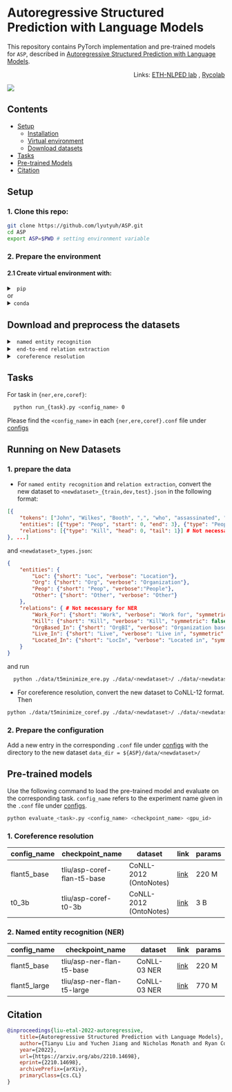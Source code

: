# Autoregressive Structured Prediction with Language Models
This repository contains PyTorch implementation and pre-trained models for ``ASP``, described in [Autoregressive Structured Prediction with Language Models](https://arxiv.org/pdf/2210.14698.pdf).

<p align="right" width="100%"> Links: <a href="https://github.com/eth-nlped">ETH-NLPED lab</a> , <a href="https://github.com/rycolab">Rycolab</a>  </p>

![](./figs/illustration.gif)

## Contents
* [Setup](#Setup)
  * [Installation](#clone-this-repo)
  * [Virtual environment](#Prepare-the-environment)
  * [Download datasets](#Download-and-preprocess-the-datasets)
* [Tasks](#Tasks)
* [Pre-trained Models](#Pre-trained-Models)
* [Citation](#Citation)


## Setup

### 1. Clone this repo:
```bash
git clone https://github.com/lyutyuh/ASP.git
cd ASP
export ASP=$PWD # setting environment variable
```
### 2. Prepare the environment

#### 2.1 Create virtual environment with:
<details>
    <summary> <code> pip </code> </summary>

```bash
python -m venv <path_to_venv>/asp    # create a new environment (asp)
source <path_to_venv>/asp/bin/activate
pip install -r requirements.txt
```

</details> 
or

<details>
    <summary> <code>conda</code> </summary>

```bash
conda env create -f environment.yml    # create a new environment (asp)
```

</details>



## Download and preprocess the datasets


<details>
    <summary> <code> named entity recognition </code> </summary>
    
### CoNLL-03
```bash
  wget https://polybox.ethz.ch/index.php/s/bFf8vJBonIT7sr8/download -O ./data/conll03_ner.zip
  unzip ./data/conll03_ner.zip -d ./data
  rm ./data/conll03_ner.zip
  python ./data/conll03_ner/conll03_to_json.py
  python ./data/t5minimize_ner.py ./data/conll03_ner ./data/conll03_ner
```

### OntoNotes V5
Coming soon!
</details> 


<details>
    <summary> <code> end-to-end relation extraction </code> </summary>

### CoNLL-04

  ```bash
    wget https://polybox.ethz.ch/index.php/s/Lk44AwhOeDSeZTh/download -O ./data/conll04_ere.zip
    unzip ./data/conll04_ere.zip -d ./data
    rm ./data/conll04_ere.zip
    python ./data/t5minimize_ere.py ./data/conll04_ere/ ./data/conll04_ere
  ```

### ACE-05

ACE-05 is not a publically available dataset. Please follow https://github.com/luanyi/DyGIE/tree/master/preprocessing to obtain
the dataset json files ```{train,dev,test}.json``` and copy them to ```./data/ace05_ere/```.

Then:

  ```bash
    python ./data/ace05_ere/ace05_to_json.py
    python ./data/t5minimize_ere.py ./data/ace05_ere ./data/ace05_ere
  ```

</details> 


<details>
    <summary> <code> coreference resolution </code> </summary>

### CoNLL-12 (OntoNotes)

OntoNotes is not a publically available dataset. Please follow http://conll.cemantix.org/2012/data.html and https://catalog.ldc.upenn.edu/LDC2013T19 to obtain
the files ```{train,dev,test}.english.v4_gold_conll``` and copy them to ```./data/ontonotes_coref/```.

Then:

  ```bash
  python ./data/t5minimize_coref.py ./data/ontonotes_coref/ ./data/ontonotes_coref/
  ```

</details> 


## Tasks

For task in ```{ner,ere,coref}```:
```bash
  python run_{task}.py <config_name> 0 
```
Please find the ```<config_name>``` in each ```{ner,ere,coref}.conf``` file under [configs](configs)



## Running on New Datasets
### 1. prepare the data
* For `named entity recognition` and `relation extraction`,
convert the new dataset to `<newdataset>_{train,dev,test}.json` in the following format:
```json
[{
    "tokens": ["John", "Wilkes", "Booth", ",", "who", "assassinated", "President", "Lincoln", ",", "was", "an", "actor", "."], 
    "entities": [{"type": "Peop", "start": 0, "end": 3}, {"type": "Peop", "start": 6, "end": 8}], 
    "relations": [{"type": "Kill", "head": 0, "tail": 1}] # Not necessary for NER
}, ...]
```
and `<newdataset>_types.json`:

```json
{
    "entities": {
        "Loc": {"short": "Loc", "verbose": "Location"}, 
        "Org": {"short": "Org", "verbose": "Organization"}, 
        "Peop": {"short": "Peop", "verbose":"People"}, 
        "Other": {"short": "Other", "verbose": "Other"}
    }, 
    "relations": { # Not necessary for NER
        "Work_For": {"short": "Work", "verbose": "Work for", "symmetric": false}, 
        "Kill": {"short": "Kill", "verbose": "Kill", "symmetric": false}, 
        "OrgBased_In": {"short": "OrgBI", "verbose": "Organization based in", "symmetric": false}, 
        "Live_In": {"short": "Live", "verbose": "Live in", "symmetric": false}, 
        "Located_In": {"short": "LocIn", "verbose": "Located in", "symmetric": false}
    }
}
```


and run 
```bash
  python ./data/t5minimize_ere.py ./data/<newdataset>/ ./data/<newdataset>/
```


* For coreference resolution, convert the new dataset to CoNLL-12 format.
Then
```bash
python ./data/t5minimize_coref.py ./data/<newdataset>/ ./data/<newdataset>/
```

### 2. Prepare the configuration
Add a new entry in the corresponding `.conf` file under [configs](configs) with the directory to the new dataset `data_dir = ${ASP}/data/<newdataset>/`


## Pre-trained models
Use the following command to load the pre-trained model and evaluate on the corresponding task.
`config_name` refers to the experiment name given in the `.conf` file under [configs](configs).

```bash
python evaluate_<task>.py <config_name> <checkpoint_name> <gpu_id>
```

### 1. Coreference resolution
| config_name | checkpoint_name | dataset | link | params |
| ----------- | --------------- | ---- | ---- | ------ |
| flant5_base | tliu/asp-coref-flan-t5-base | CoNLL-2012 (OntoNotes) | [link](https://huggingface.co/tliu/asp-coref-flan-t5-base)  | 220 M |
| t0_3b       | tliu/asp-coref-t0-3b | CoNLL-2012 (OntoNotes)  | [link](https://huggingface.co/tliu/asp-coref-t0-3b) | 3 B |

### 2. Named entity recognition (NER)

| config_name | checkpoint_name |  dataset | link   | params |
| ----------- | --------------- | ---- | ---------  | ------ |
| flant5_base | tliu/asp-ner-flan-t5-base | CoNLL-03 NER | [link](https://huggingface.co/tliu/asp-ner-flan-t5-base)  | 220 M |
| flant5_large | tliu/asp-ner-flan-t5-large | CoNLL-03 NER | [link](https://huggingface.co/tliu/asp-ner-flan-t5-large)  | 770 M |


## Citation
```bibtex
@inproceedings{liu-etal-2022-autoregressive,
    title={Autoregressive Structured Prediction with Language Models},
    author={Tianyu Liu and Yuchen Jiang and Nicholas Monath and Ryan Cotterell and Mrinmaya Sachan},
    year={2022},
    url={https://arxiv.org/abs/2210.14698},
    eprint={2210.14698},
    archivePrefix={arXiv},
    primaryClass={cs.CL}
}
```